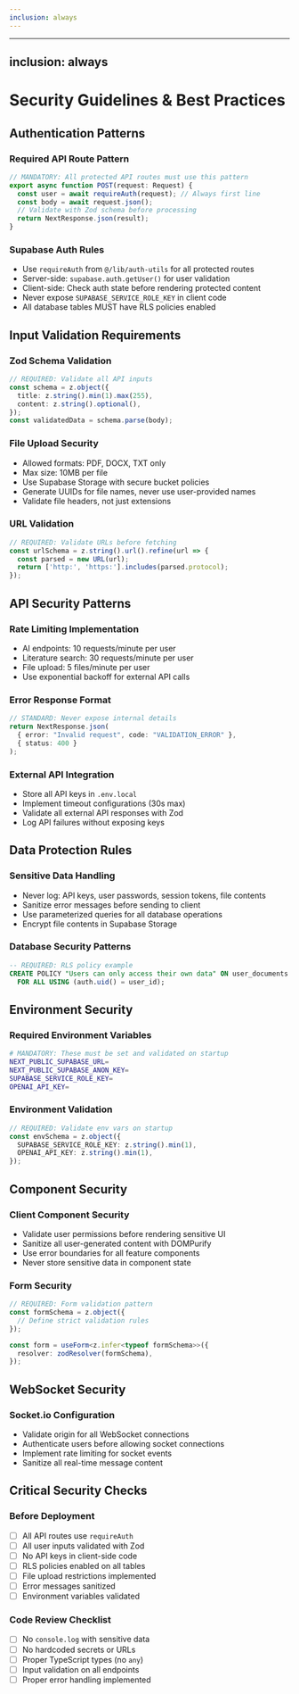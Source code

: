 ```yaml
---
inclusion: always
---
```


---
inclusion: always
---

# Security Guidelines & Best Practices

## Authentication Patterns

### Required API Route Pattern
```typescript
// MANDATORY: All protected API routes must use this pattern
export async function POST(request: Request) {
  const user = await requireAuth(request); // Always first line
  const body = await request.json();
  // Validate with Zod schema before processing
  return NextResponse.json(result);
}
```

### Supabase Auth Rules
- Use `requireAuth` from `@/lib/auth-utils` for all protected routes
- Server-side: `supabase.auth.getUser()` for user validation
- Client-side: Check auth state before rendering protected content
- Never expose `SUPABASE_SERVICE_ROLE_KEY` in client code
- All database tables MUST have RLS policies enabled

## Input Validation Requirements

### Zod Schema Validation
```typescript
// REQUIRED: Validate all API inputs
const schema = z.object({
  title: z.string().min(1).max(255),
  content: z.string().optional(),
});
const validatedData = schema.parse(body);
```

### File Upload Security
- Allowed formats: PDF, DOCX, TXT only
- Max size: 10MB per file
- Use Supabase Storage with secure bucket policies
- Generate UUIDs for file names, never use user-provided names
- Validate file headers, not just extensions

### URL Validation
```typescript
// REQUIRED: Validate URLs before fetching
const urlSchema = z.string().url().refine(url => {
  const parsed = new URL(url);
  return ['http:', 'https:'].includes(parsed.protocol);
});
```

## API Security Patterns

### Rate Limiting Implementation
- AI endpoints: 10 requests/minute per user
- Literature search: 30 requests/minute per user
- File upload: 5 files/minute per user
- Use exponential backoff for external API calls

### Error Response Format
```typescript
// STANDARD: Never expose internal details
return NextResponse.json(
  { error: "Invalid request", code: "VALIDATION_ERROR" },
  { status: 400 }
);
```

### External API Integration
- Store all API keys in `.env.local`
- Implement timeout configurations (30s max)
- Validate all external API responses with Zod
- Log API failures without exposing keys

## Data Protection Rules

### Sensitive Data Handling
- Never log: API keys, user passwords, session tokens, file contents
- Sanitize error messages before sending to client
- Use parameterized queries for all database operations
- Encrypt file contents in Supabase Storage

### Database Security Patterns
```sql
-- REQUIRED: RLS policy example
CREATE POLICY "Users can only access their own data" ON user_documents
  FOR ALL USING (auth.uid() = user_id);
```

## Environment Security

### Required Environment Variables
```bash
# MANDATORY: These must be set and validated on startup
NEXT_PUBLIC_SUPABASE_URL=
NEXT_PUBLIC_SUPABASE_ANON_KEY=
SUPABASE_SERVICE_ROLE_KEY=
OPENAI_API_KEY=
```

### Environment Validation
```typescript
// REQUIRED: Validate env vars on startup
const envSchema = z.object({
  SUPABASE_SERVICE_ROLE_KEY: z.string().min(1),
  OPENAI_API_KEY: z.string().min(1),
});
```

## Component Security

### Client Component Security
- Validate user permissions before rendering sensitive UI
- Sanitize all user-generated content with DOMPurify
- Use error boundaries for all feature components
- Never store sensitive data in component state

### Form Security
```typescript
// REQUIRED: Form validation pattern
const formSchema = z.object({
  // Define strict validation rules
});

const form = useForm<z.infer<typeof formSchema>>({
  resolver: zodResolver(formSchema),
});
```

## WebSocket Security

### Socket.io Configuration
- Validate origin for all WebSocket connections
- Authenticate users before allowing socket connections
- Implement rate limiting for socket events
- Sanitize all real-time message content

## Critical Security Checks

### Before Deployment
- [ ] All API routes use `requireAuth`
- [ ] All user inputs validated with Zod
- [ ] No API keys in client-side code
- [ ] RLS policies enabled on all tables
- [ ] File upload restrictions implemented
- [ ] Error messages sanitized
- [ ] Environment variables validated

### Code Review Checklist
- [ ] No `console.log` with sensitive data
- [ ] No hardcoded secrets or URLs
- [ ] Proper TypeScript types (no `any`)
- [ ] Input validation on all endpoints
- [ ] Proper error handling implemented
